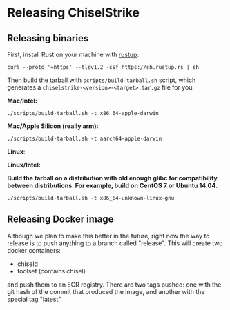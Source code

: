 # Releasing ChiselStrike

## Releasing binaries

First, install Rust on your machine with [rustup](https://rustup.rs):

```
curl --proto '=https' --tlsv1.2 -sSf https://sh.rustup.rs | sh
```

Then build the tarball with `scripts/build-tarball.sh` script, which generates a `chiselstrike-<version>-<target>.tar.gz` file for you.

**Mac/Intel:**

```
./scripts/build-tarball.sh -t x86_64-apple-darwin
```

**Mac/Apple Silicon (really arm):**

```
./scripts/build-tarball.sh -t aarch64-apple-darwin
```

**Linux**:

**Linux/Intel:**

**Build the tarball on a distribution with old enough glibc for compatibility between distributions. For example, build on CentOS 7 or Ubuntu 14.04.**

```
./scripts/build-tarball.sh -t x86_64-unknown-linux-gnu
```

## Releasing Docker image

Although we plan to make this better in the future, right now the way to release
is to push anything to a branch called "release". This will create two docker containers:

* chiseld
* toolset (contains chisel)

and push them to an ECR registry. There are two tags pushed: one with the git hash of the commit that
produced the image, and another with the special tag "latest"

